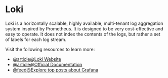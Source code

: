 # Loki

Loki is a horizontally scalable, highly available, multi-tenant log aggregation system inspired by Prometheus. It is designed to be very cost-effective and easy to operate. It does not index the contents of the logs, but rather a set of labels for each log stream.

Visit the following resources to learn more:

- [@article@Loki Website](https://grafana.com/oss/loki/)
- [@article@Official Documentation](https://grafana.com/docs/loki/latest/?pg=oss-loki\&plcmt=quick-links)
- [@feed@Explore top posts about Grafana](https://app.daily.dev/tags/grafana?ref=roadmapsh)
